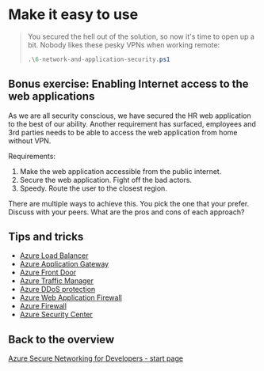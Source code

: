 # Make it easy to use

> You secured the hell out of the solution, so now it's time to open up a bit. Nobody likes these pesky VPNs when working remote:
>
> ```ps1
> .\6-network-and-application-security.ps1
> ```

## Bonus exercise: Enabling Internet access to the web applications

As we are all security conscious, we have secured the HR web application to the best of our ability. Another requirement has surfaced, employees and 3rd parties needs to be able to access the web application from home without VPN.

Requirements:

1. Make the web application accessible from the public internet.
1. Secure the web application. Fight off the bad actors.
1. Speedy. Route the user to the closest region.

There are multiple ways to achieve this. You pick the one that your prefer. Discuss with your peers. What are the pros and cons of each approach?

## Tips and tricks

- [Azure Load Balancer](https://learn.microsoft.com/azure/load-balancer/load-balancer-overview)
- [Azure Application Gateway](https://learn.microsoft.com/azure/application-gateway/overview)
- [Azure Front Door](https://learn.microsoft.com/azure/frontdoor/front-door-overview)
- [Azure Traffic Manager](https://learn.microsoft.com/azure/traffic-manager/traffic-manager-overview)
- [Azure DDoS protection](https://learn.microsoft.com/azure/ddos-protection/ddos-protection-overview)
- [Azure Web Application Firewall](https://learn.microsoft.com/azure/web-application-firewall/overview)
- [Azure Firewall](https://learn.microsoft.com/azure/firewall/overview)
- [Azure Security Center](https://learn.microsoft.com/azure/security-center/security-center-introduction)

## Back to the overview

[Azure Secure Networking for Developers - start page](/README.md)
